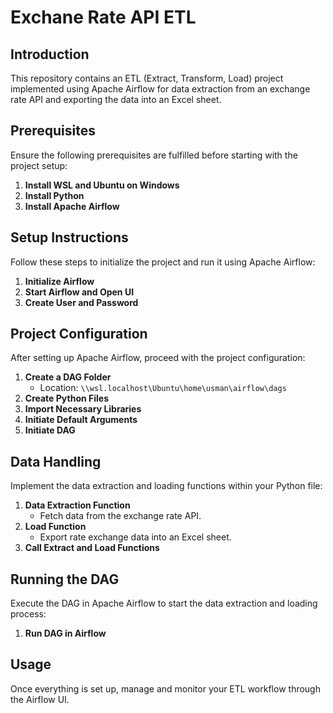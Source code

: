 # Exchane Rate API ETL

## Introduction
This repository contains an ETL (Extract, Transform, Load) project implemented using Apache Airflow for data extraction from an exchange rate API and exporting the data into an Excel sheet.

## Prerequisites
Ensure the following prerequisites are fulfilled before starting with the project setup:
1. **Install WSL and Ubuntu on Windows**
2. **Install Python**
3. **Install Apache Airflow**

## Setup Instructions
Follow these steps to initialize the project and run it using Apache Airflow:

1. **Initialize Airflow**
2. **Start Airflow and Open UI**
3. **Create User and Password**

## Project Configuration
After setting up Apache Airflow, proceed with the project configuration:

1. **Create a DAG Folder**
   - Location: `\\wsl.localhost\Ubuntu\home\usman\airflow\dags`
2. **Create Python Files**
3. **Import Necessary Libraries**
4. **Initiate Default Arguments**
5. **Initiate DAG**

## Data Handling
Implement the data extraction and loading functions within your Python file:

1. **Data Extraction Function**
   - Fetch data from the exchange rate API.
2. **Load Function**
   - Export rate exchange data into an Excel sheet.
3. **Call Extract and Load Functions**

## Running the DAG
Execute the DAG in Apache Airflow to start the data extraction and loading process:
1. **Run DAG in Airflow**

## Usage
Once everything is set up, manage and monitor your ETL workflow through the Airflow UI.

